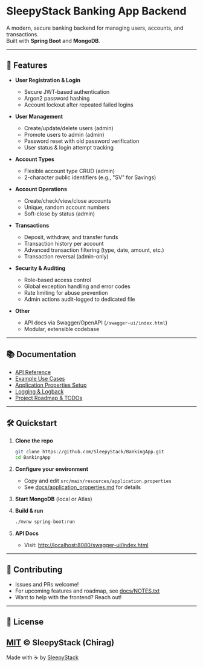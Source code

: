 # SleepyStack Banking App Backend

A modern, secure banking backend for managing users, accounts, and transactions.  
Built with **Spring Boot** and **MongoDB**.

---

## 🚀 Features

- **User Registration & Login**
    - Secure JWT-based authentication
    - Argon2 password hashing
    - Account lockout after repeated failed logins

- **User Management**
    - Create/update/delete users (admin)
    - Promote users to admin (admin)
    - Password reset with old password verification
    - User status & login attempt tracking

- **Account Types**
    - Flexible account type CRUD (admin)
    - 2-character public identifiers (e.g., "SV" for Savings)

- **Account Operations**
    - Create/check/view/close accounts
    - Unique, random account numbers
    - Soft-close by status (admin)

- **Transactions**
    - Deposit, withdraw, and transfer funds
    - Transaction history per account
    - Advanced transaction filtering (type, date, amount, etc.)
    - Transaction reversal (admin-only)

- **Security & Auditing**
    - Role-based access control
    - Global exception handling and error codes
    - Rate limiting for abuse prevention
    - Admin actions audit-logged to dedicated file

- **Other**
    - API docs via Swagger/OpenAPI (`/swagger-ui/index.html`)
    - Modular, extensible codebase

---

## 📚 Documentation

- [API Reference](docs/API.md)
- [Example Use Cases](docs/use_cases.md)
- [Application Properties Setup](docs/application_properties.md)
- [Logging & Logback](docs/logback.md)
- [Project Roadmap & TODOs](docs/NOTES.txt)

---

## 🛠️ Quickstart

1. **Clone the repo**
   ```sh
   git clone https://github.com/SleepyStack/BankingApp.git
   cd BankingApp
   ```

2. **Configure your environment**
    - Copy and edit `src/main/resources/application.properties`
    - See [docs/application_properties.md](docs/application_properties.md) for details

3. **Start MongoDB** (local or Atlas)

4. **Build & run**
   ```sh
   ./mvnw spring-boot:run
   ```

5. **API Docs**
    - Visit: [http://localhost:8080/swagger-ui/index.html](http://localhost:8080/swagger-ui/index.html)

---

## 🤝 Contributing

- Issues and PRs welcome!
- For upcoming features and roadmap, see [docs/NOTES.txt](docs/NOTES.txt)
- Want to help with the frontend? Reach out!

---

## 📝 License

[MIT](https://opensource.org/licenses/MIT) © SleepyStack (Chirag)
---

Made with ☕ by [SleepyStack](https://github.com/SleepyStack)